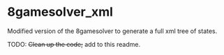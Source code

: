 # 8gamesolver_xml
Modified version of the 8gamesolver to generate a full xml tree of states.

TODO: ~~Clean up the code;~~ add to this readme.

